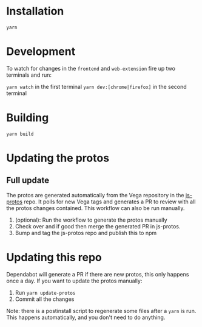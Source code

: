 # Installation

`yarn`

# Development

To watch for changes in the `frontend` and `web-extension` fire up two terminals and run:

`yarn watch` in the first terminal
`yarn dev:[chrome|firefox]` in the second terminal

# Building

`yarn build`

# Updating the protos

## Full update

The protos are generated automatically from the Vega repository in the [js-protos](https://github.com/vegaprotocol/js-protos) repo. It polls for new Vega tags and generates a PR to review with all the protos changes contained. This workflow can also be run manually.

1. (optional): Run the workflow to generate the protos manually
2. Check over and if good then merge the generated PR in js-protos.
3. Bump and tag the js-protos repo and publish this to npm

# Updating this repo

Dependabot will generate a PR if there are new protos, this only happens once a day. If you want to update the protos manually:

1. Run `yarn update-protos`
2. Commit all the changes

Note: there is a postinstall script to regenerate some files after a `yarn` is run. This happens automatically, and you don't need to do anything.
